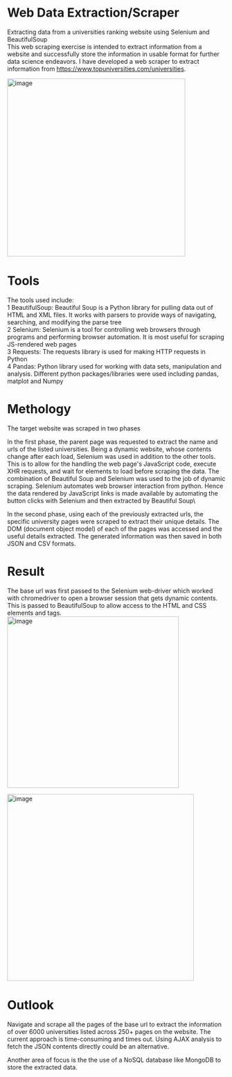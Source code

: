 # Web Data Extraction/Scraper
Extracting data from a universities ranking website using Selenium and BeautifulSoup\
This web scraping exercise is intended to extract information from a website and successfully store the information in usable format for further data science endeavors. I have developed a web scraper to extract information from https://www.topuniversities.com/universities.

<img width="411" alt="image" src="https://github.com/dataphoric/Web-Data-Extraction-Scraper/assets/143677328/02feea26-160a-427b-abc6-fdaed1b1fb00">

# Tools
The tools used include:\
1	BeautifulSoup: Beautiful Soup is a Python library for pulling data out of HTML and XML files. It works with parsers to provide ways of navigating, searching, and modifying the parse tree\
2	Selenium: Selenium is a tool for controlling web browsers through programs and performing browser automation. It is most useful for scraping JS-rendered web pages\
3	Requests: The requests library is used for making HTTP requests in Python\
4	Pandas: Python library used for working with data sets, manipulation and analysis. Different python packages/libraries were used including pandas, matplot and Numpy

# Methology
The target website was scraped in two phases

In the first phase, the parent page was requested to extract the name and urls of the listed universities. Being a dynamic website, whose contents change after each load, Selenium was used in addition to the other tools. This is to allow for the handling the web page's JavaScript code, execute XHR requests, and wait for elements to load before scraping the data. The combination of Beautiful Soup and Selenium was used to the job of dynamic scraping. Selenium automates web browser interaction from python. Hence the data rendered by JavaScript links is made available by automating the button clicks with Selenium and then extracted by Beautiful Soup\

In the second phase, using each of the previously extracted urls, the specific university pages were scraped to extract their unique details. The DOM (document object model) of each of the pages was accessed and the useful details extracted.
The generated information was then saved in both JSON and CSV formats.

# Result
The base url was first passed to the Selenium web-driver which worked with chromedriver to open a browser session that gets dynamic contents. This is passed to BeautifulSoup to allow access to the HTML and CSS elements and tags.
<img width="396" alt="image" src="https://github.com/dataphoric/Web-Data-Extraction-Scraper/assets/143677328/c0955cb4-2f20-4c6a-911f-a2f79c102ae1">

<img width="431" alt="image" src="https://github.com/dataphoric/Web-Data-Extraction-Scraper/assets/143677328/688e7111-a976-4d10-9858-24a4c659a62d">

# Outlook
Navigate and scrape all the pages of the base url to extract the information of over 6000 universities listed across 250+ pages on the website. The current approach is time-consuming and times out. Using AJAX analysis to fetch the JSON contents directly could be an alternative.

Another area of focus is the the use of a NoSQL database like MongoDB to store the extracted data.




